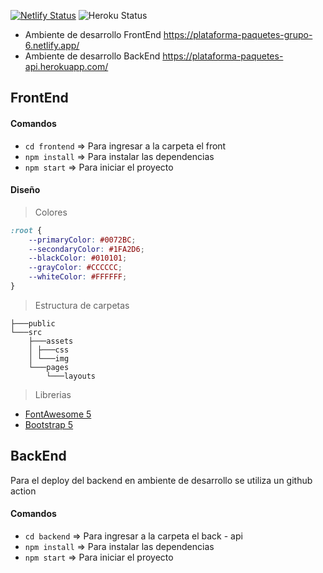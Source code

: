[![Netlify Status](https://api.netlify.com/api/v1/badges/2a85cb3e-f4b1-4abe-b028-f5f02ec0f2ea/deploy-status)](https://app.netlify.com/sites/plataforma-paquetes-grupo-6/deploys)
![Heroku Status](https://heroku-badge.herokuapp.com/?app=plataforma-paquetes-api)

- Ambiente de desarrollo FrontEnd https://plataforma-paquetes-grupo-6.netlify.app/
- Ambiente de desarrollo BackEnd https://plataforma-paquetes-api.herokuapp.com/

## FrontEnd

#### Comandos

- `cd frontend` => Para ingresar a la carpeta el front
- `npm install` => Para instalar las dependencias
- `npm start` => Para iniciar el proyecto

#### Diseño

> Colores

```CSS
:root {
    --primaryColor: #0072BC;
    --secondaryColor: #1FA2D6;
    --blackColor: #010101;
    --grayColor: #CCCCCC;
    --whiteColor: #FFFFFF;
}
```

> Estructura de carpetas

```
├───public
└───src
    ├───assets
    │ ├───css
    │ └───img
    └───pages
        └───layouts
```

> Librerias

- [FontAwesome 5](https://fontawesome.com/v5.15/icons?d=gallery&p=2)
- [Bootstrap 5](https://getbootstrap.com/docs/5.0/getting-started/introduction/)

## BackEnd

Para el deploy del backend en ambiente de desarrollo se utiliza un github action

#### Comandos

- `cd backend` => Para ingresar a la carpeta el back - api
- `npm install` => Para instalar las dependencias
- `npm start` => Para iniciar el proyecto
